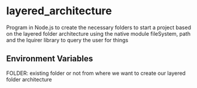 # layered_architecture
Program in Node.js to create the necessary folders to start a project based on the layered folder architecture using the native module fileSystem, path and the Iquirer library to query the user for things

## Environment Variables
FOLDER: existing folder or not from where we want to create our layered folder architecture
